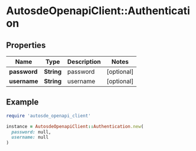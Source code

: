 # AutosdeOpenapiClient::Authentication

## Properties

| Name | Type | Description | Notes |
| ---- | ---- | ----------- | ----- |
| **password** | **String** | password | [optional] |
| **username** | **String** | username | [optional] |

## Example

```ruby
require 'autosde_openapi_client'

instance = AutosdeOpenapiClient::Authentication.new(
  password: null,
  username: null
)
```

